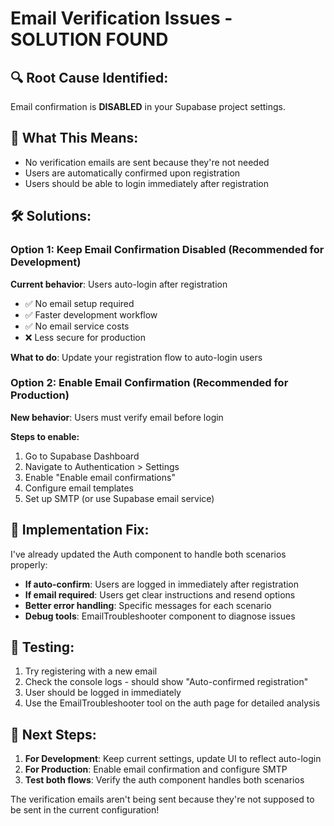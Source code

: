 # Email Verification Issues - SOLUTION FOUND

## 🔍 **Root Cause Identified:**
Email confirmation is **DISABLED** in your Supabase project settings.

## 📧 **What This Means:**
- No verification emails are sent because they're not needed
- Users are automatically confirmed upon registration
- Users should be able to login immediately after registration

## 🛠️ **Solutions:**

### Option 1: Keep Email Confirmation Disabled (Recommended for Development)
**Current behavior**: Users auto-login after registration
- ✅ No email setup required
- ✅ Faster development workflow
- ✅ No email service costs
- ❌ Less secure for production

**What to do**: Update your registration flow to auto-login users

### Option 2: Enable Email Confirmation (Recommended for Production)
**New behavior**: Users must verify email before login

**Steps to enable:**
1. Go to Supabase Dashboard
2. Navigate to Authentication > Settings
3. Enable "Enable email confirmations"
4. Configure email templates
5. Set up SMTP (or use Supabase email service)

## 🔧 **Implementation Fix:**

I've already updated the Auth component to handle both scenarios properly:

- **If auto-confirm**: Users are logged in immediately after registration
- **If email required**: Users get clear instructions and resend options
- **Better error handling**: Specific messages for each scenario
- **Debug tools**: EmailTroubleshooter component to diagnose issues

## 🧪 **Testing:**

1. Try registering with a new email
2. Check the console logs - should show "Auto-confirmed registration"
3. User should be logged in immediately
4. Use the EmailTroubleshooter tool on the auth page for detailed analysis

## 🎯 **Next Steps:**

1. **For Development**: Keep current settings, update UI to reflect auto-login
2. **For Production**: Enable email confirmation and configure SMTP
3. **Test both flows**: Verify the auth component handles both scenarios

The verification emails aren't being sent because they're not supposed to be sent in the current configuration!
